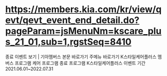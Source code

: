 # https://members.kia.com/kr/view/qevt/qevt_event_end_detail.do?pageParam=jsMenuNm=kscare_plus_21_01,sub=1,rgstSeq=8410

종료 이벤트 보기 | 기아멤버스
본문 바로가기
주메뉴 바로가기
K스타일케어플러스
멤버스 프로그램
케어 프로그램
종료 프로그램
K스타일케어플러스
이벤트 기간
2021.06.01~2022.07.31